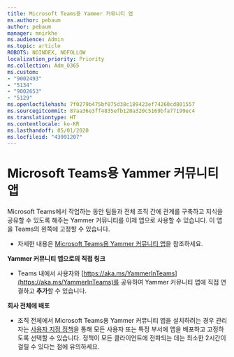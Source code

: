 ```yaml
---
title: Microsoft Teams용 Yammer 커뮤니티 앱
ms.author: pebaum
author: pebaum
manager: mnirkhe
ms.audience: Admin
ms.topic: article
ROBOTS: NOINDEX, NOFOLLOW
localization_priority: Priority
ms.collection: Adm_O365
ms.custom:
- "9002493"
- "5134"
- "9002653"
- "5129"
ms.openlocfilehash: 7f0279b475bf875d38c189423ef74260cd801557
ms.sourcegitcommit: 87aa36e3ff4835efb120a320c5169bfa77199ec4
ms.translationtype: HT
ms.contentlocale: ko-KR
ms.lasthandoff: 05/01/2020
ms.locfileid: "43991207"
---
```

# <a name="yammer-communities-app-for-microsoft-teams"></a>Microsoft Teams용 Yammer 커뮤니티 앱

Microsoft Teams에서 작업하는 동안 팀들과 전체 조직 간에 관계를 구축하고 지식을 공유할 수 있도록 해주는 Yammer 커뮤니티를 이제 앱으로 사용할 수 있습니다. 이 앱을 Teams의 왼쪽에 고정할 수 있습니다. 

- 자세한 내용은 [Microsoft Teams용 Yammer 커뮤니티 앱](https://go.microsoft.com/fwlink/?linkid=2127757&clcid=0x409)을 참조하세요.

**Yammer 커뮤니티 앱으로의 직접 링크**

- Teams 내에서 사용자와 [https://aka.ms/YammerInTeams](https://aka.ms/YammerInTeams)를 공유하여 Yammer 커뮤니티 앱에 직접 연결하고 **추가**할 수 있습니다.

**회사 전체에 배포**

- 조직 전체에서 Microsoft Teams용 Yammer 커뮤니티 앱을 설치하려는 경우 관리자는 [사용자 지정 정책](https://docs.microsoft.com/microsoftteams/manage-apps)을 통해 모든 사용자 또는 특정 부서에 앱을 배포하고 고정하도록 선택할 수 있습니다. 정책이 모든 클라이언트에 전파되는 데는 최소한 2시간이 걸릴 수 있다는 점에 유의하세요.
